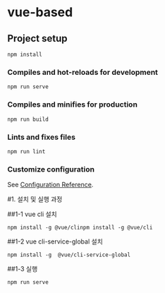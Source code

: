 # vue-based

## Project setup
```
npm install
```

### Compiles and hot-reloads for development
```
npm run serve
```

### Compiles and minifies for production
```
npm run build
```

### Lints and fixes files
```
npm run lint
```

### Customize configuration
See [Configuration Reference](https://cli.vuejs.org/config/).


#1. 설치 및 실행 과정

##1-1 vue cli 설치
 
```
npm install -g @vue/clinpm install -g @vue/cli
```

##1-2 vue cli-service-global 설치
```
npm install -g  @vue/cli-service-global
```

##1-3 실행
```
npm run serve
```



